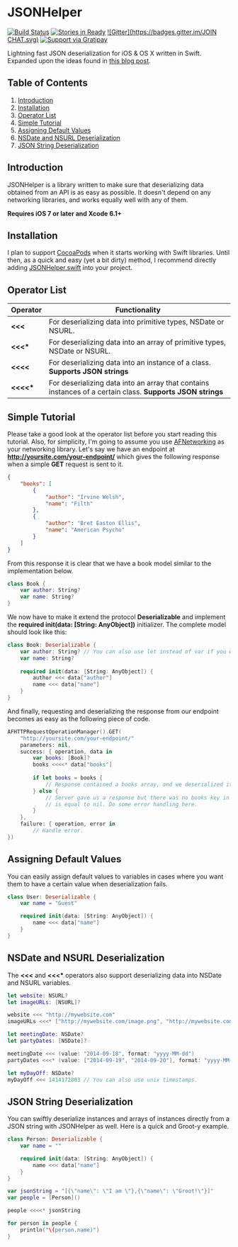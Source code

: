 
JSONHelper
==========
[![Build Status](https://travis-ci.org/isair/JSONHelper.svg?branch=master)](https://travis-ci.org/isair/JSONHelper)
[![Stories in Ready](https://badge.waffle.io/isair/JSONHelper.png?label=ready&title=Ready)](https://waffle.io/isair/JSONHelper)
[![Gitter](https://badges.gitter.im/JOIN CHAT.svg)](https://gitter.im/isair/JSONHelper?utm_source=badge&utm_medium=badge&utm_campaign=pr-badge&utm_content=badge)
[![Support via Gratipay](https://cdn.rawgit.com/gratipay/gratipay-badge/2.3.0/dist/gratipay.png)](https://gratipay.com/bsencan91/)

Lightning fast JSON deserialization for iOS &amp; OS X written in Swift. Expanded upon the ideas found in [this blog post](http://robots.thoughtbot.com/efficient-json-in-swift-with-functional-concepts-and-generics).

Table of Contents
--------------

1. [Introduction](#introduction)
2. [Installation](#installation)
3. [Operator List](#operator-list)
4. [Simple Tutorial](#simple-tutorial)
5. [Assigning Default Values](#assigning-default-values)
6. [NSDate and NSURL Deserialization](#nsdate-and-nsurl-deserialization)
7. [JSON String Deserialization](#json-string-deserialization)

Introduction
--------------

JSONHelper is a library written to make sure that deserializing data obtained from an API is as easy as possible. It doesn't depend on any networking libraries, and works equally well with any of them.

__Requires iOS 7 or later and Xcode 6.1+__

Installation
--------------

I plan to support [CocoaPods](http://cocoapods.org) when it starts working with Swift libraries. Until then, as a quick and easy (yet a bit dirty) method, I recommend directly adding [JSONHelper.swift](https://raw.githubusercontent.com/isair/JSONHelper/master/JSONHelper/Pod%20Classes/JSONHelper.swift) into your project.

Operator List
--------------

| Operator  | Functionality                                                                                              |
| --------- | ---------------------------------------------------------------------------------------------------------- |
| __<<<__   | For deserializing data into primitive types, NSDate or NSURL.                                              |
| __<<<*__  | For deserializing data into an array of primitive types, NSDate or NSURL.                                  |
| __<<<<__  | For deserializing data into an instance of a class. __Supports JSON strings__                              |
| __<<<<*__ | For deserializing data into an array that contains instances of a certain class. __Supports JSON strings__ |

Simple Tutorial
--------------

Please take a good look at the operator list before you start reading this tutorial. Also, for simplicity, I'm going to assume you use [AFNetworking](https://github.com/AFNetworking/AFNetworking) as your networking library. Let's say we have an endpoint at __http://yoursite.com/your-endpoint/__ which gives the following response when a simple __GET__ request is sent to it.

```json
{
	"books": [
		{
			"author": "Irvine Welsh",
			"name": "Filth"				},
		{
			"author": "Bret Easton Ellis",
			"name": "American Psycho"		}	
	]}
```

From this response it is clear that we have a book model similar to the implementation below.

```swift
class Book {
	var author: String?
	var name: String?}
```

We now have to make it extend the protocol __Deserializable__ and implement the __required init(data: [String: AnyObject])__ initializer. The complete model should look like this:

```swift
class Book: Deserializable {
	var author: String? // You can also use let instead of var if you want.
	var name: String?
	
	required init(data: [String: AnyObject]) {
		author <<< data["author"]
		name <<< data["name"]	}}
```

And finally, requesting and deserializing the response from our endpoint becomes as easy as the following piece of code.

```swift
AFHTTPRequestOperationManager().GET(
	"http://yoursite.com/your-endpoint/"
	parameters: nil,
	success: { operation, data in
		var books: [Book]?
		books <<<<* data["books"]
		
		if let books = books {
			// Response contained a books array, and we deserialized it. Do what you want here.
		} else {
			// Server gave us a response but there was no books key in it, so the books variable
			// is equal to nil. Do some error handling here.
		}
	},
	failure: { operation, error in
		// Handle error.
})
```

Assigning Default Values
--------------

You can easily assign default values to variables in cases where you want them to have a certain value when deserialization fails.

````swift
class User: Deserializable {
    var name = "Guest"

    required init(data: [String: AnyObject]) {
        name <<< data["name"]
    }
}
````

NSDate and NSURL Deserialization
--------------

The __<<<__ and __<<<*__ operators also support deserializing data into NSDate and NSURL variables.

````swift
let website: NSURL?
let imageURLs: [NSURL]?

website <<< "http://mywebsite.com"
imageURLs <<<* ["http://mywebsite.com/image.png", "http://mywebsite.com/anotherImage.png"]
````

````swift
let meetingDate: NSDate?
let partyDates: [NSDate]?

meetingDate <<< (value: "2014-09-18", format: "yyyy-MM-dd")
partyDates <<<* (value: ["2014-09-19", "2014-09-20"], format: "yyyy-MM-dd")

let myDayOff: NSDate?
myDayOff <<< 1414172803 // You can also use unix timestamps.
````

JSON String Deserialization
--------------

You can swiftly deserialize instances and arrays of instances directly from a JSON string with JSONHelper as well. Here is a quick and Groot-y example.

````swift
class Person: Deserializable {
    var name = ""

    required init(data: [String: AnyObject]) {
        name <<< data["name"]
    }
}

var jsonString = "[{\"name\": \"I am \"},{\"name\": \"Groot!\"}]"
var people = [Person]()

people <<<<* jsonString

for person in people {
    println("\(person.name)")
}
````
